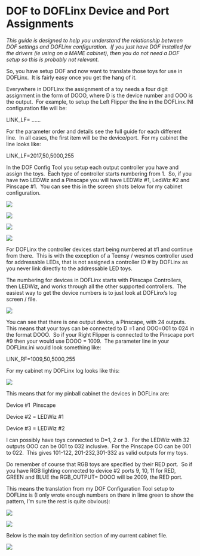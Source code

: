 # DOF to DOFLinx Device and Port Assignments

_This guide is designed to help you understand the relationship between DOF settings and DOFLinx configuration.  If you just have DOF installed for the drivers (ie using on a MAME cabinet), then you do not need a DOF setup so this is probably not relevant._

So, you have setup DOF and now want to translate those toys for use in DOFLinx.  It is fairly easy once you get the hang of it.

Everywhere in DOFLinx the assignment of a toy needs a four digit assignment in the form of DOOO, where D is the device number and OOO is the output.  For example, to setup the Left Flipper the line in the DOFLinx.INI configuration file will be:

LINK\_LF= ……

For the parameter order and details see the full guide for each different line.  In all cases, the first item will be the device/port.  For my cabinet the line looks like:

LINK\_LF=2017,50,5000,255

In the DOF Config Tool you setup each output controller you have and assign the toys.  Each type of controller starts numbering from 1.  So, if you have two LEDWiz and a Pinscape you will have LEDWiz #1, LedWiz #2 and Pinscape #1.  You can see this in the screen shots below for my cabinet configuration.

![](../img/media/PortAssignment_01.png)

![](../img/media/PortAssignment_02.png)

![](../img/media/PortAssignment_03.png)

![](../img/media/PortAssignment_04.png)

For DOFLinx the controller devices start being numbered at #1 and continue from there.  This is with the exception of a Teensy / wesmos controller used for addressable LEDs, that is not assigned a controller ID # by DOFLinx as you never link directly to the addressable LED toys.

The numbering for devices in DOFLinx starts with Pinscape Controllers, then LEDWiz, and works through all the other supported controllers.  The easiest way to get the device numbers is to just look at DOFLinx’s log screen / file.

![](../img/media/PortAssignment_05.png)

You can see that there is one output device, a Pinscape, with 24 outputs.  This means that your toys can be connected to D =1 and OOO=001 to 024 in the format DOOO.  So if your Right Flipper is connected to the Pinscape port #9 then your would use DOOO = 1009.  The parameter line in your DOFLinx.ini would look something like:

LINK\_RF=1009,50,5000,255

For my cabinet my DOFLinx log looks like this:

![](../img/media/PortAssignment_06.png)

This means that for my pinball cabinet the devices in DOFLinx are:

Device #1  Pinscape

Device #2 = LEDWiz #1

Device #3 = LEDWiz #2

I can possibly have toys connected to D=1, 2 or 3.  For the LEDWiz with 32 outputs OOO can be 001 to 032 inclusive.  For the Pinscape OO can be 001 to 022.  This gives 101-122, 201-232,301-332 as valid outputs for my toys. 

Do remember of course that RGB toys are specified by their RED port.  So if you have RGB lighting connected to device #2 ports 9, 10, 11 for RED, GREEN and BLUE the RGB\_OUTPUT= DOOO will be 2009, the RED port.

This means the translation from my DOF Configuration Tool setup to DOFLinx is (I only wrote enough numbers on there in lime green to show the pattern, I’m sure the rest is quite obvious):

![](../img/media/PortAssignment_07.png)

![](../img/media/PortAssignment_08.png)

Below is the main toy definition section of my current cabinet file.

![](../img/media/PortAssignment_09.png)
